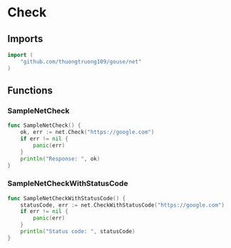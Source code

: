 # Check

## Imports

```go
import (
	"github.com/thuongtruong109/gouse/net"
)
```
## Functions


### SampleNetCheck

```go
func SampleNetCheck() {
	ok, err := net.Check("https://google.com")
	if err != nil {
		panic(err)
	}
	println("Response: ", ok)
}
```

### SampleNetCheckWithStatusCode

```go
func SampleNetCheckWithStatusCode() {
	statusCode, err := net.CheckWithStatusCode("https://google.com")
	if err != nil {
		panic(err)
	}
	println("Status code: ", statusCode)
}
```

